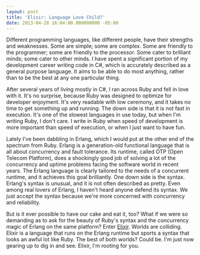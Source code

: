 ```yaml
---
layout: post
title: 'Elixir: Language Love Child?'
date: 2013-04-28 16:04:00.000000000 -05:00
---
```

<div class="kg-card-markdown"><p>Different programming languages, like different people, have their strengths and weaknesses. Some are simple; some are complex. Some are friendly to the programmer; some are friendly to the processor. Some cater to brilliant minds; some cater to other minds. I have spent a significant portion of my development career writing code in C#, which is accurately described as a general purpose language. It aims to be able to do most anything, rather than to be the best at any one particular thing.</p>
<p>After several years of living mostly in C#, I ran across Ruby and fell in love with it. It's no surprise, because Ruby was designed to optimize for developer enjoyment. It's very readable with low ceremony, and it takes no time to get something up and running. The down side is that it is not fast in execution. It's one of the slowest languages in use today, but when I'm writing Ruby, I don't care. I write in Ruby when speed of development is more important than speed of execution, or when I just want to have fun.</p>
<p>Lately I've been dabbling in Erlang, which I would put at the other end of the spectrum from Ruby. Erlang is a generation-old functional language that is all about concurrency and fault tolerance. Its runtime, called OTP (Open Telecom Platform), does a shockingly good job of solving a lot of the concurrency and uptime problems facing the software world in recent years. The Erlang language is clearly tailored to the needs of a concurrent runtime, and it achieves this goal brilliantly. One down side is the syntax. Erlang's syntax is unusual, and it is not often described as pretty. Even among real lovers of Erlang, I haven't heard anyone defend its syntax. We just accept the syntax because we're more concerned with concurrency and reliability.</p>
<p>But is it ever possible to have our cake and eat it, too? What if we were so demanding as to ask for the beauty of Ruby's syntax and the concurrency magic of Erlang on the same platform? Enter <a title="Elixir" href="http://elixir-lang.org/">Elixir</a>. Worlds are colliding. Elixir is a language that runs on the Erlang runtime but sports a syntax that looks an awful lot like Ruby. The best of both worlds? Could be. I'm just now gearing up to dig in and see. Elixir, I'm rooting for you.</p>
</div>

